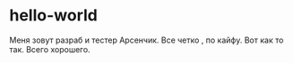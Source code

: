 # hello-world
Меня зовут разраб и тестер Арсенчик. Все четко , по кайфу.
Вот как то так. Всего хорошего.

